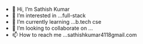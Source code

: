 - 👋 Hi, I’m Sathish Kumar
- 👀 I’m interested in ...full-stack
- 🌱 I’m currently learning ...b.tech cse
- 💞️ I’m looking to collaborate on ...
- 📫 How to reach me ...sathishkumar4118gmail.com

<!---
mesathor10/mesathor10 is a ✨ special ✨ repository because its `README.md` (this file) appears on your GitHub profile.
You can click the Preview link to take a look at your changes.
--->
